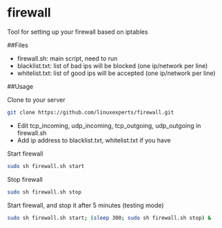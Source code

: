 firewall
========

Tool for setting up your firewall based on iptables

##Files
- firewall.sh: main script, need to run
- blacklist.txt: list of bad ips will be blocked (one ip/network per line)
- whitelist.txt: list of good ips will be accepted (one ip/network per line)

##Usage

Clone to your server
```sh
git clone https://github.com/linuxexperts/firewall.git
```
- Edit tcp_incoming, udp_incoming, tcp_outgoing, udp_outgoing in firewall.sh
- Add ip address to blacklist.txt, whitelist.txt if you have

Start firewall
```sh
sudo sh firewall.sh start
```
Stop firewall
```sh
sudo sh firewall.sh stop
```
Start firewall, and stop it after 5 minutes (testing mode)
```sh
sudo sh firewall.sh start; (sleep 300; sudo sh firewall.sh stop) &
```
